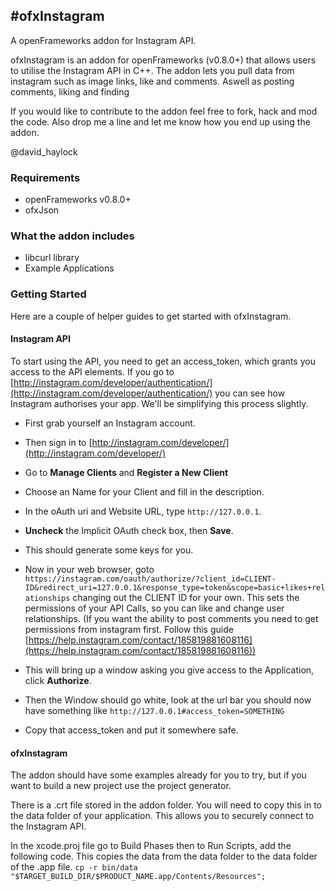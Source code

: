 #ofxInstagram
---
A openFrameworks addon for Instagram API.

ofxInstagram is an addon for openFrameworks (v0.8.0+) that allows users to utilise the Instagram API in C++. The addon lets you pull data from instagram such as image links, like and comments. Aswell as posting comments, liking and finding

If you would like to contribute to the addon feel free to fork, hack and mod the code.
Also drop me a line and let me know how you end up using the addon.

@david_haylock

### Requirements

- openFrameworks v0.8.0+
- ofxJson

### What the addon includes

- libcurl library
- Example Applications

### Getting Started
Here are a couple of helper guides to get started with ofxInstagram.

#### Instagram API
To start using the API, you need to get an access_token, which grants you access to the API elements. If you go to [http://instagram.com/developer/authentication/](http://instagram.com/developer/authentication/) you can see how Instagram authorises your app. We'll be simplifying this process slightly.

- First grab yourself an Instagram account.
- Then sign in to [http://instagram.com/developer/](http://instagram.com/developer/)
- Go to **Manage Clients** and **Register a New Client**
- Choose an Name for your Client and fill in the description.
- In the oAuth uri and Website URL, type `http://127.0.0.1`.
- **Uncheck** the Implicit OAuth check box, then **Save**.
- This should generate some keys for you.
- Now in your web browser, goto `https://instagram.com/oauth/authorize/?client_id=CLIENT-ID&redirect_uri=127.0.0.1&response_type=token&scope=basic+likes+relationships` changing out the CLIENT ID for your own. This sets the permissions of your API Calls, so you can like and change user relationships. (If you want the ability to post comments you need to get permissions from instagram first. Follow this guide [https://help.instagram.com/contact/185819881608116](https://help.instagram.com/contact/185819881608116))

- This will bring up a window asking you give access to the Application, click **Authorize**.
- Then the Window should go white, look at the url bar you should now have something like `http://127.0.0.1#access_token=SOMETHING`
- Copy that access_token and put it somewhere safe.

#### ofxInstagram
The addon should have some examples already for you to try, but if you want to build a new project use the project generator.

There is a .crt file stored in the addon folder. You will need to copy this in to the data folder of your application. This allows you to securely connect to the Instagram API. 

In the xcode.proj file go to Build Phases then to Run Scripts, add the following code. This copies the data from the data folder to the data folder of the .app file. 
`cp -r bin/data "$TARGET_BUILD_DIR/$PRODUCT_NAME.app/Contents/Resources";`
